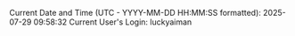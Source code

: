 Current Date and Time (UTC - YYYY-MM-DD HH:MM:SS formatted): 2025-07-29 09:58:32
Current User's Login: luckyaiman
